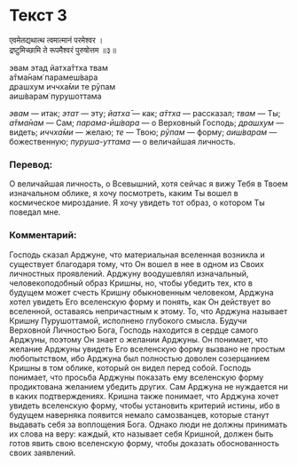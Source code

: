 # Текст 3

एवमेतद्यथात्थ त्वमात्मानं परमेश्वर ।  
द्रष्टुमिच्छामि ते रूपमैश्वरं पुरुषोत्तम ॥३॥

эвам этад йатха̄ттха твам  
а̄тма̄нам̇ парамеш́вара  
драшх̣ум иччха̄ми те рӯпам  
аиш́варам̇ пурушоттама

_эвам_ — итак; _этат_ — эту; _йатха̄_ — как; _а̄ттха_ — рассказал; _твам_ — Ты; _а̄тма̄нам_ — Сам; _парама-ӣш́вара_ — о Верховный Господь; _драшх̣ум_ — видеть; _иччха̄ми_ — желаю; _те_ — Твою; _рӯпам_ — форму; _аиш́варам_ — божественную; _пуруша-уттама_ — о величайшая личность.

### Перевод:

О величайшая личность, о Всевышний, хотя сейчас я вижу Тебя в Твоем изначальном облике, я хочу посмотреть, каким Ты вошел в космическое мироздание. Я хочу увидеть тот образ, о котором Ты поведал мне.

### Комментарий:

Господь сказал Арджуне, что материальная вселенная возникла и существует благодаря тому, что Он вошел в нее в одном из Своих личностных проявлений. Арджуну воодушевлял изначальный, человекоподобный образ Кришны, но, чтобы убедить тех, кто в будущем может счесть Кришну обыкновенным человеком, Арджуна хотел увидеть Его вселенскую форму и понять, как Он действует во вселенной, оставаясь непричастным к этому. То, что Арджуна называет Кришну Пурушоттамой, исполнено глубокого смысла. Будучи Верховной Личностью Бога, Господь находится в сердце самого Арджуны, поэтому Он знает о желании Арджуны. Он понимает, что желание Арджуны увидеть Его вселенскую форму вызвано не простым любопытством, ибо Арджуна был полностью доволен созерцанием Кришны в том облике, который он видел перед собой. Господь понимает, что просьба Арджуны показать ему вселенскую форму продиктована желанием убедить других. Сам Арджуна не нуждается ни в каких подтверждениях. Кришна также понимает, что Арджуна хочет увидеть вселенскую форму, чтобы установить критерий истины, ибо в будущем наверняка появится немало самозванцев, которые станут выдавать себя за воплощения Бога. Однако люди не должны принимать их слова на веру: каждый, кто называет себя Кришной, должен быть готов явить свою вселенскую форму, чтобы доказать обоснованность своих заявлений.